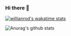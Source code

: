 ### Hi there 👋

[![willianrod's wakatime stats](https://github-readme-stats.vercel.app/api/wakatime?username=ajeeth-b)](https://github.com/anuraghazra/github-readme-stats)

![Anurag's github stats](https://github-readme-stats.vercel.app/api?username=ajeeth-b&count_private=true&show_icons=true&theme=dracula)

<!--
**ajeeth-b/ajeeth-b** is a ✨ _special_ ✨ repository because its `README.md` (this file) appears on your GitHub profile.

Here are some ideas to get you started:

- 🔭 I’m currently working on ...
- 🌱 I’m currently learning ...
- 👯 I’m looking to collaborate on ...
- 🤔 I’m looking for help with ...
- 💬 Ask me about ...
- 📫 How to reach me: ...
- 😄 Pronouns: ...
- ⚡ Fun fact: ...
-->
